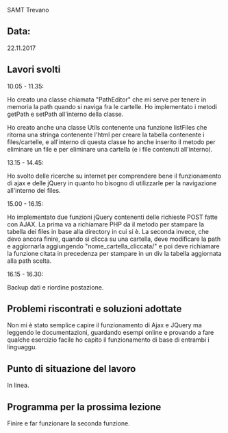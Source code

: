 SAMT Trevano

## Data: 
22.11.2017

## Lavori svolti			
10.05 - 11.35: 

Ho creato una classe chiamata "PathEditor" che mi serve per tenere in memoria la path quando si naviga fra le cartelle. Ho implementato i metodi getPath e setPath all'interno della classe.

Ho creato anche una classe Utils contenente una funzione listFiles che ritorna una stringa contenente l'html per creare la tabella contenente i files/cartelle, e all'interno di questa classe
ho anche inserito il metodo per eliminare un file e per eliminare una cartella (e i file contenuti all'interno).

13.15 - 14.45:

Ho svolto delle ricerche su internet per comprendere bene il funzionamento di ajax e delle jQuery in quanto ho bisogno di utilizzarle per la navigazione all'interno dei files.

15.00 - 16.15: 

Ho implementato due funzioni jQuery contenenti delle richieste POST fatte con AJAX. La prima va a richiamare PHP da il metodo per stampare la tabella dei files in base alla directory in cui si è. 
La seconda invece, che devo ancora finire, quando si clicca su una cartella, deve modificare la path e aggiornarla aggiungendo "nome_cartella_cliccata/" e poi deve richiamare la funzione citata in precedenza
per stampare in un div la tabella aggiornata alla path scelta.

16.15 - 16.30: 

Backup dati e riordine postazione. 

## Problemi riscontrati e soluzioni adottate

Non mi è stato semplice capire il funzionamento di Ajax e JQuery ma leggendo le documentazioni, guardando esempi online e provando a fare qualche esercizio facile ho capito il funzionamento di base di entrambi i linguaggu.


## Punto di situazione del lavoro

In linea.

## Programma per la prossima lezione


Finire e far funzionare la seconda funzione.

